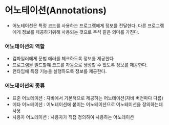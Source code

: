 
# 어노테이션(Annotations)

- 어노테이션은 특정 코드를 사용하는 프로그램에게 정보를 전달한다. 다른 프로그램에게 정보를 제공하기위해 사용되는 것으로 주석 같은 의미를 가진다.

### 어노테이션의 역할
- 컴파일러에게 문법 에러를 체크하도록 정보를 제공한다
- 프로그램을 빌드할떄 코드를 자동으로 생성할 수 있도록 정보를 제공한다.
- 런타임에 특정 기능을 실행하도록 정보를 제공한다.

### 어노테이션의 종류

- 표준 어노테이션 : 자바에서 기본적으로 제공하는 어노테이션(자바 버전마다 다름)
- 메타 어노테이션 : 어노테이션에 붙이는 어노테이션으로 어노테이션을 정의하는데 사용
- 사용자 어노테이션 : 사용자가 직접 정의하여 사용하는 어노테이션
